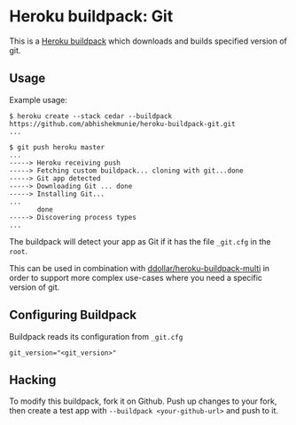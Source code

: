 Heroku buildpack: Git
============================

This is a [Heroku buildpack](http://devcenter.heroku.com/articles/buildpack)
which downloads and builds specified version of git.

Usage
-----

Example usage:

    $ heroku create --stack cedar --buildpack https://github.com/abhishekmunie/heroku-buildpack-git.git
    ...

    $ git push heroku master
    ...
    -----> Heroku receiving push
    -----> Fetching custom buildpack... cloning with git...done
    -----> Git app detected
    -----> Downloading Git ... done
    -----> Installing Git...
    ...
           done
    -----> Discovering process types
    ...

The buildpack will detect your app as Git if it has the file `_git.cfg` in the `root`.

This can be used in combination with [ddollar/heroku-buildpack-multi](https://github.com/ddollar/heroku-buildpack-multi)
in order to support more complex use-cases where you need a specific version of git.

Configuring Buildpack
---------------------

Buildpack reads its configuration from `_git.cfg`

    git_version="<git_version>"

Hacking
-------

To modify this buildpack, fork it on Github. Push up changes to your fork, then
create a test app with `--buildpack <your-github-url>` and push to it.